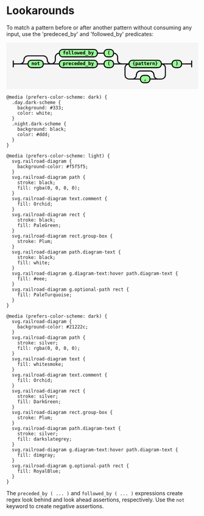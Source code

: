 # Lookarounds

To match a pattern before or after another pattern without consuming any input, use the 'predeced_by' and 'followed_by' predicates:

<svg xmlns="http://www.w3.org/2000/svg" xmlns:xlink="http://www.w3.org/1999/xlink" class="railroad-diagram" width="572.5" height="139" viewBox="0 0 572.5 139">
  <g transform="translate(.5 .5)">
    <g>
      <path d="M20 53v20m0 -10h20"></path>
    </g>
    <g>
      <path d="M40 63h0"></path>
      <path d="M133.5 63h0"></path>
      <path d="M40 63a12 12 0 0 0 12 -12v0a12 12 0 0 1 12 -12"></path>
      <g>
        <path d="M64 39h45.5"></path>
      </g>
      <path d="M109.5 39a12 12 0 0 1 12 12v0a12 12 0 0 0 12 12"></path>
      <path d="M40 63h24"></path>
      <g class="terminal ">
        <path d="M64 63h0"></path>
        <path d="M109.5 63h0"></path>
        <rect x="64" y="52" width="45.5" height="22" rx="10" ry="10"></rect>
        <text x="86.75" y="67">not</text>
      </g>
      <path d="M109.5 63h24"></path>
    </g>
    <g>
      <path d="M133.5 63h0"></path>
      <path d="M343.5 63h0"></path>
      <path d="M133.5 63a12 12 0 0 0 12 -12v-8a12 12 0 0 1 12 -12"></path>
      <g>
        <path d="M157.5 31h0"></path>
        <path d="M319.5 31h0"></path>
        <g class="terminal ">
          <path d="M157.5 31h0"></path>
          <path d="M271 31h0"></path>
          <rect x="157.5" y="20" width="113.5" height="22" rx="10" ry="10"></rect>
          <text x="214.25" y="35">followed&#95;by</text>
        </g>
        <path d="M271 31h10"></path>
        <path d="M281 31h10"></path>
        <g class="terminal ">
          <path d="M291 31h0"></path>
          <path d="M319.5 31h0"></path>
          <rect x="291" y="20" width="28.5" height="22" rx="10" ry="10"></rect>
          <text x="305.25" y="35">(</text>
        </g>
      </g>
      <path d="M319.5 31a12 12 0 0 1 12 12v8a12 12 0 0 0 12 12"></path>
      <path d="M133.5 63h24"></path>
      <g>
        <path d="M157.5 63h0"></path>
        <path d="M319.5 63h0"></path>
        <g class="terminal ">
          <path d="M157.5 63h0"></path>
          <path d="M271 63h0"></path>
          <rect x="157.5" y="52" width="113.5" height="22" rx="10" ry="10"></rect>
          <text x="214.25" y="67">preceded&#95;by</text>
        </g>
        <path d="M271 63h10"></path>
        <path d="M281 63h10"></path>
        <g class="terminal ">
          <path d="M291 63h0"></path>
          <path d="M319.5 63h0"></path>
          <rect x="291" y="52" width="28.5" height="22" rx="10" ry="10"></rect>
          <text x="305.25" y="67">(</text>
        </g>
      </g>
      <path d="M319.5 63h24"></path>
    </g>
    <path d="M343.5 63h10"></path>
    <g>
      <path d="M353.5 63h0"></path>
      <path d="M474 63h0"></path>
      <path d="M353.5 63h12"></path>
      <g class="terminal ">
        <path d="M365.5 63h0"></path>
        <path d="M462 63h0"></path>
        <rect x="365.5" y="52" width="96.5" height="22" rx="10" ry="10"></rect>
        <text x="413.75" y="67">{pattern}</text>
      </g>
      <path d="M462 63h12"></path>
      <path d="M365.5 63a12 12 0 0 0 -12 12v21a12 12 0 0 0 12 12"></path>
      <g>
        <path d="M365.5 108h10"></path>
        <path d="M452 108h10"></path>
        <path d="M375.5 108a12 12 0 0 0 12 -12v0a12 12 0 0 1 12 -12"></path>
        <g>
          <path d="M399.5 84h28.5"></path>
        </g>
        <path d="M428 84a12 12 0 0 1 12 12v0a12 12 0 0 0 12 12"></path>
        <path d="M375.5 108h24"></path>
        <g class="terminal ">
          <path d="M399.5 108h0"></path>
          <path d="M428 108h0"></path>
          <rect x="399.5" y="97" width="28.5" height="22" rx="10" ry="10"></rect>
          <text x="413.75" y="112">,</text>
        </g>
        <path d="M428 108h24"></path>
      </g>
      <path d="M462 108a12 12 0 0 0 12 -12v-21a12 12 0 0 0 -12 -12"></path>
    </g>
    <path d="M474 63h10"></path>
    <path d="M484 63h10"></path>
    <g class="terminal ">
      <path d="M494 63h0"></path>
      <path d="M522.5 63h0"></path>
      <rect x="494" y="52" width="28.5" height="22" rx="10" ry="10"></rect>
      <text x="508.25" y="67">)</text>
    </g>
    <path d="M522.5 63h10"></path>
    <path d="M 532.5 63 h 20 m 0 -10 v 20"></path>
  </g>
  <style>
    svg.railroad-diagram {
      background-color: #f5f5f5;
    }
    svg.railroad-diagram path {
      stroke-width: 3;
      stroke: black;
      fill: rgba(0, 0, 0, 0);
    }
    svg.railroad-diagram text {
      font: bold 14px monospace;
      text-anchor: middle;
      white-space: pre;
    }
    svg.railroad-diagram text.diagram-text {
      font-size: 12px;
    }
    svg.railroad-diagram text.diagram-arrow {
      font-size: 16px;
    }
    svg.railroad-diagram text.label {
      text-anchor: start;
    }
    svg.railroad-diagram text.comment {
      font: bold 12px monospace;
      fill: Orchid;
    }
    svg.railroad-diagram rect {
      stroke-width: 3;
      stroke: black;
      fill: PaleGreen;
    }
    svg.railroad-diagram rect.group-box {
      stroke: Plum;
      stroke-dasharray: 10 5;
      fill: none;
    }
    svg.railroad-diagram path.diagram-text {
      stroke-width: 3;
      stroke: black;
      fill: white;
      cursor: help;
    }
    svg.railroad-diagram g.diagram-text:hover path.diagram-text {
      fill: #eee;
    }
    svg.railroad-diagram g.optional-path rect {
      fill: PaleTurquoise;
    }
    
    @media (prefers-color-scheme: dark) {
      .day.dark-scheme {
        background: #333;
        color: white;
      }
      .night.dark-scheme {
        background: black;
        color: #ddd;
      }
    }
    
    @media (prefers-color-scheme: light) {
      svg.railroad-diagram {
        background-color: #f5f5f5;
      }
      svg.railroad-diagram path {
        stroke: black;
        fill: rgba(0, 0, 0, 0);
      }
      svg.railroad-diagram text.comment {
        fill: Orchid;
      }
      svg.railroad-diagram rect {
        stroke: black;
        fill: PaleGreen;
      }
      svg.railroad-diagram rect.group-box {
        stroke: Plum;
      }
      svg.railroad-diagram path.diagram-text {
        stroke: black;
        fill: white;
      }
      svg.railroad-diagram g.diagram-text:hover path.diagram-text {
        fill: #eee;
      }
      svg.railroad-diagram g.optional-path rect {
        fill: PaleTurquoise;
      }
    }
    
    @media (prefers-color-scheme: dark) {
      svg.railroad-diagram {
        background-color: #21222c;
      }
      svg.railroad-diagram path {
        stroke: silver;
        fill: rgba(0, 0, 0, 0);
      }
      svg.railroad-diagram text {
        fill: whitesmoke;
      }
      svg.railroad-diagram text.comment {
        fill: Orchid;
      }
      svg.railroad-diagram rect {
        stroke: silver;
        fill: DarkGreen;
      }
      svg.railroad-diagram rect.group-box {
        stroke: Plum;
      }
      svg.railroad-diagram path.diagram-text {
        stroke: silver;
        fill: darkslategrey;
      }
      svg.railroad-diagram g.diagram-text:hover path.diagram-text {
        fill: dimgray;
      }
      svg.railroad-diagram g.optional-path rect {
        fill: RoyalBlue;
      }
    }
  </style>
</svg>

The `preceded_by ( ... )` and `followed_by ( ... )` expressions create regex
look behind and look ahead assertions, respectively. 
Use the `not` keyword to create negative assertions.